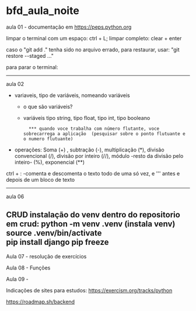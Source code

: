# bfd_aula_noite
aula 01 - documentação em https://peps.python.org

limpar o terminal com um espaço: ctrl + L; limpar completo: clear + enter

caso o "git add ." tenha sido no arquivo errado, para restaurar, usar: "git restore --staged <file>..."

para parar o terminal: 

----------------------------------------------------------------------------------------------------

aula 02

- variaveis, tipo de variáveis, nomeando variáveis
    - o que são variáveis?

    - variáveis tipo string, tipo float, tipo int, tipo booleano

            *** quando voce trabalha com número flutante, voce sobrecarrega a aplicação  (pesquisar sobre o ponto flutuante e o numero flutuante)

- operações: Soma (+) , subtração (-), multiplicação (*), divisão convencional (/), divisão por inteiro (//), módulo -resto da divisão pelo inteiro- (%), exponencial (**)

ctrl + : -comenta e descomenta o texto todo de uma só vez, e ''' antes e depois de um bloco de texto 

----------------------------------------------------------------------------------------------------

aula 06

CRUD
instalação do venv dentro do repositorio
em crud: python -m venv .venv  (instala venv)
source .venv/bin/activate   
pip install django 
pip freeze
------------------------------------------------------------------------------------------------------

Aula 07 - resolução de exercícios

Aula 08 - Funções

Aula 09 -

Indicações de sites para estudos: 
https://exercism.org/tracks/python

https://roadmap.sh/backend